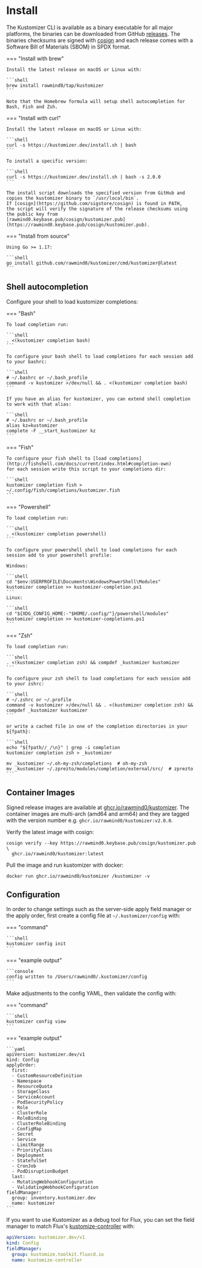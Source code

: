 # Install

The Kustomizer CLI is available as a binary executable for all major platforms,
the binaries can be downloaded from GitHub [releases](https://github.com/rawmind0/kustomizer/releases).
The binaries checksums are signed with [cosign](https://github.com/sigstore/cosign)
and each release comes with a Software Bill of Materials (SBOM) in SPDX format.

=== "Install with brew"

    Install the latest release on macOS or Linux with:

    ```shell
    brew install rawmind0/tap/kustomizer
    ```

    Note that the Homebrew formula will setup shell autocompletion for Bash, Fish and Zsh.

=== "Install with curl"

    Install the latest release on macOS or Linux with:

    ```shell
    curl -s https://kustomizer.dev/install.sh | bash
    ```

    To install a specific version:

    ```shell
    curl -s https://kustomizer.dev/install.sh | bash -s 2.0.0
    ```

    The install script downloads the specified version from GitHub and
    copies the kustomizer binary to `/usr/local/bin`.
    If [cosign](https://github.com/sigstore/cosign) is found in PATH,
    the script will verify the signature of the release checksums using the public key from
    [rawmind0.keybase.pub/cosign/kustomizer.pub](https://rawmind0.keybase.pub/cosign/kustomizer.pub).

=== "Install from source"

    Using Go >= 1.17:

    ```shell
    go install github.com/rawmind0/kustomizer/cmd/kustomizer@latest
    ```

## Shell autocompletion

Configure your shell to load kustomizer completions:

=== "Bash"

    To load completion run:

    ```shell
    . <(kustomizer completion bash)
    ```

    To configure your bash shell to load completions for each session add to your bashrc:

    ```shell
    # ~/.bashrc or ~/.bash_profile
    command -v kustomizer >/dev/null && . <(kustomizer completion bash)
    ```

    If you have an alias for kustomizer, you can extend shell completion to work with that alias:

    ```shell
    # ~/.bashrc or ~/.bash_profile
    alias kz=kustomizer
    complete -F __start_kustomizer kz
    ```

=== "Fish"

    To configure your fish shell to [load completions](http://fishshell.com/docs/current/index.html#completion-own)
    for each session write this script to your completions dir:

    ```shell
    kustomizer completion fish > ~/.config/fish/completions/kustomizer.fish
    ```

=== "Powershell"

    To load completion run:

    ```shell
    . <(kustomizer completion powershell)
    ```

    To configure your powershell shell to load completions for each session add to your powershell profile:

    Windows:

    ```shell
    cd "$env:USERPROFILE\Documents\WindowsPowerShell\Modules"
    kustomizer completion >> kustomizer-completion.ps1
    ```
    Linux:

    ```shell
    cd "${XDG_CONFIG_HOME:-"$HOME/.config/"}/powershell/modules"
    kustomizer completion >> kustomizer-completions.ps1
    ```

=== "Zsh"

    To load completion run:

    ```shell
    . <(kustomizer completion zsh) && compdef _kustomizer kustomizer
    ```

    To configure your zsh shell to load completions for each session add to your zshrc:

    ```shell
    # ~/.zshrc or ~/.profile
    command -v kustomizer >/dev/null && . <(kustomizer completion zsh) && compdef _kustomizer kustomizer
    ```

    or write a cached file in one of the completion directories in your ${fpath}:

    ```shell
    echo "${fpath// /\n}" | grep -i completion
    kustomizer completion zsh > _kustomizer

    mv _kustomizer ~/.oh-my-zsh/completions  # oh-my-zsh
    mv _kustomizer ~/.zprezto/modules/completion/external/src/  # zprezto
    ```

## Container Images

Signed release images are available at
[ghcr.io/rawmind0/kustomizer](https://github.com/rawmind0/kustomizer/pkgs/container/kustomizer).
The container images are multi-arch (amd64 and arm64) and they are tagged with the version number
e.g. `ghcr.io/rawmind0/kustomizer:v2.0.0`.

Verify the latest image with cosign:

```shell
cosign verify --key https://rawmind0.keybase.pub/cosign/kustomizer.pub \
  ghcr.io/rawmind0/kustomizer:latest
```

Pull the image and run kustomizer with docker:

```shell
docker run ghcr.io/rawmind0/kustomizer /kustomizer -v
```

## Configuration

In order to change settings such as the server-side apply field manager or the apply order,
first create a config file at `~/.kustomizer/config` with:

=== "command"

    ```shell
    kustomizer config init
    ```

=== "example output"

    ```console
    config written to /Users/rawmind0/.kustomizer/config
    ```

Make adjustments to the config YAML, then validate the config with:

=== "command"

    ```shell
    kustomizer config view
    ```

=== "example output"

    ```yaml
    apiVersion: kustomizer.dev/v1
    kind: Config
    applyOrder:
      first:
      - CustomResourceDefinition
      - Namespace
      - ResourceQuota
      - StorageClass
      - ServiceAccount
      - PodSecurityPolicy
      - Role
      - ClusterRole
      - RoleBinding
      - ClusterRoleBinding
      - ConfigMap
      - Secret
      - Service
      - LimitRange
      - PriorityClass
      - Deployment
      - StatefulSet
      - CronJob
      - PodDisruptionBudget
      last:
      - MutatingWebhookConfiguration
      - ValidatingWebhookConfiguration
    fieldManager:
      group: inventory.kustomizer.dev
      name: kustomizer
    ```

If you want to use Kustomizer as a debug tool for Flux, you can set the field manager
to match Flux's [kustomize-controller](https://github.com/fluxcd/kustomize-controller) with:

```yaml
apiVersion: kustomizer.dev/v1
kind: Config
fieldManager:
  group: kustomize.toolkit.fluxcd.io
  name: kustomize-controller
```
